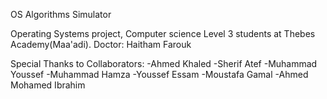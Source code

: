 OS Algorithms Simulator

Operating Systems project, Computer science Level 3 students at Thebes Academy(Maa'adi).
Doctor: Haitham Farouk

Special Thanks to Collaborators:
-Ahmed Khaled
-Sherif Atef
-Muhammad Youssef
-Muhammad Hamza
-Youssef Essam
-Moustafa Gamal
-Ahmed Mohamed Ibrahim
